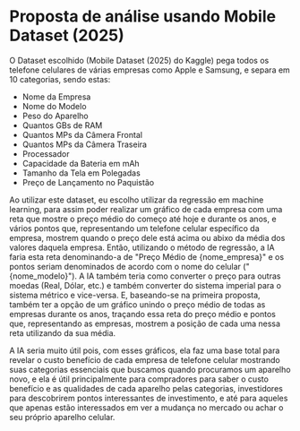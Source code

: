 # Proposta de análise usando Mobile Dataset (2025)
O Dataset escolhido (Mobile Dataset (2025) do Kaggle) pega todos os telefone celulares de várias empresas como Apple e Samsung, e separa em 10 categorias, sendo estas:
- Nome da Empresa
- Nome do Modelo
- Peso do Aparelho
- Quantos GBs de RAM
- Quantos MPs da Câmera Frontal
- Quantos MPs da Câmera Traseira
- Processador
- Capacidade da Bateria em mAh
- Tamanho da Tela em Polegadas
- Preço de Lançamento no Paquistão

Ao utilizar este dataset, eu escolho utilizar da regressão em machine learning, para assim poder realizar um gráfico de cada empresa com uma reta que mostre o preço médio do começo até hoje e durante os anos, e vários pontos que, representando um telefone celular específico da empresa, mostrem quando o preço dele está acima ou abixo da média dos valores daquela empresa.
Então, utilizando o método de regressão, a IA faria esta reta denominando-a de "Preço Médio de {nome_empresa}" e os pontos seriam denominados de acordo com o nome do celular ("{nome_modelo}").
A IA também teria como converter o preço para outras moedas (Real, Dólar, etc.) e também converter do sistema imperial para o sistema métrico e vice-versa.
E, baseando-se na primeira proposta, também ter a opção de um gráfico unindo o preço médio de todas as empresas durante os anos, traçando essa reta do preço médio e pontos que, representando as empresas, mostrem a posição de cada uma nessa reta utilizando da sua média.

A IA seria muito útil pois, com esses gráficos, ela faz uma base total para revelar o custo benefício de cada empresa de telefone celular mostrando suas categorias essenciais que buscamos quando procuramos um aparelho novo, 
e ela é útil principalmente para compradores para saber o custo benefício e as qualidades de cada aparelho pelas categorias, investidores para descobrirem pontos interessantes de investimento, e até para aqueles que apenas estão interessados em ver a mudança no mercado ou achar o seu próprio aparelho celular.
